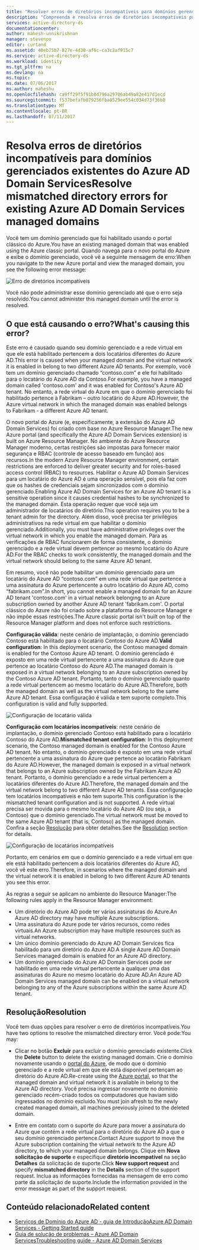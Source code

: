 ```yaml
---
title: "Resolver erros de diretórios incompatíveis para domínios gerenciados do Azure AD Domain Services | Microsoft Docs"
description: "Compreenda e resolva erros de diretórios incompatíveis para domínios gerenciados existentes do Azure AD Domain Services"
services: active-directory-ds
documentationcenter: 
author: mahesh-unnikrishnan
manager: stevenpo
editor: curtand
ms.assetid: 40eb75b7-827e-4d30-af6c-ca3c2af915c7
ms.service: active-directory-ds
ms.workload: identity
ms.tgt_pltfrm: na
ms.devlang: na
ms.topic: 
ms.date: 07/06/2017
ms.author: maheshu
ms.openlocfilehash: ca9ff29f5f91b8d796a29706ab49a82e417d1ecd
ms.sourcegitcommit: f537befafb079256fba0529ee554c034d73f36b0
ms.translationtype: MT
ms.contentlocale: pt-BR
ms.lasthandoff: 07/11/2017
---
```

# <a name="resolve-mismatched-directory-errors-for-existing-azure-ad-domain-services-managed-domains"></a><span data-ttu-id="e2960-103">Resolva erros de diretórios incompatíveis para domínios gerenciados existentes do Azure AD Domain Services</span><span class="sxs-lookup"><span data-stu-id="e2960-103">Resolve mismatched directory errors for existing Azure AD Domain Services managed domains</span></span>
<span data-ttu-id="e2960-104">Você tem um domínio gerenciado que foi habilitado usando o portal clássico do Azure.</span><span class="sxs-lookup"><span data-stu-id="e2960-104">You have an existing managed domain that was enabled using the Azure classic portal.</span></span> <span data-ttu-id="e2960-105">Quando navega para o novo portal do Azure e exibe o domínio gerenciado, você vê a seguinte mensagem de erro:</span><span class="sxs-lookup"><span data-stu-id="e2960-105">When you navigate to the new Azure portal and view the managed domain, you see the following error message:</span></span>

![Erro de diretórios incompatíveis](.\media\getting-started\mismatched-tenant-error.png)

<span data-ttu-id="e2960-107">Você não pode administrar esse domínio gerenciado até que o erro seja resolvido.</span><span class="sxs-lookup"><span data-stu-id="e2960-107">You cannot administer this managed domain until the error is resolved.</span></span>


## <a name="whats-causing-this-error"></a><span data-ttu-id="e2960-108">O que está causando o erro?</span><span class="sxs-lookup"><span data-stu-id="e2960-108">What's causing this error?</span></span>
<span data-ttu-id="e2960-109">Este erro é causado quando seu domínio gerenciado e a rede virtual em que ele está habilitado pertencem a dois locatários diferentes do Azure AD.</span><span class="sxs-lookup"><span data-stu-id="e2960-109">This error is caused when your managed domain and the virtual network it is enabled in belong to two different Azure AD tenants.</span></span> <span data-ttu-id="e2960-110">Por exemplo, você tem um domínio gerenciado chamado “contoso.com” e ele foi habilitado para o locatário do Azure AD da Contoso.</span><span class="sxs-lookup"><span data-stu-id="e2960-110">For example, you have a managed domain called 'contoso.com' and it was enabled for Contoso's Azure AD tenant.</span></span> <span data-ttu-id="e2960-111">No entanto, a rede virtual do Azure em que o domínio gerenciado foi habilitado pertence à Fabrikam – outro locatário do Azure AD.</span><span class="sxs-lookup"><span data-stu-id="e2960-111">However, the Azure virtual network in which the managed domain was enabled belongs to Fabrikam - a different Azure AD tenant.</span></span>

<span data-ttu-id="e2960-112">O novo portal do Azure (e, especificamente, a extensão do Azure AD Domain Services) foi criado com base no Azure Resource Manager.</span><span class="sxs-lookup"><span data-stu-id="e2960-112">The new Azure portal (and specifically the Azure AD Domain Services extension) is built on Azure Resource Manager.</span></span> <span data-ttu-id="e2960-113">No ambiente do Azure Resource Manager moderno, certas restrições são impostas para fornecer maior segurança e RBAC (controle de acesso baseado em função) aos recursos.</span><span class="sxs-lookup"><span data-stu-id="e2960-113">In the modern Azure Resource Manager environment, certain restrictions are enforced to deliver greater security and for roles-based access control (RBAC) to resources.</span></span> <span data-ttu-id="e2960-114">Habilitar o Azure AD Domain Services para um locatário do Azure AD é uma operação sensível, pois ela faz com que os hashes de credenciais sejam sincronizados com o domínio gerenciado.</span><span class="sxs-lookup"><span data-stu-id="e2960-114">Enabling Azure AD Domain Services for an Azure AD tenant is a sensitive operation since it causes credential hashes to be synchronized to the managed domain.</span></span> <span data-ttu-id="e2960-115">Esta operação requer que você seja um administrador de locatários do diretório.</span><span class="sxs-lookup"><span data-stu-id="e2960-115">This operation requires you to be a tenant admin for the directory.</span></span> <span data-ttu-id="e2960-116">Além disso, você precisa ter privilégios administrativos na rede virtual em que habilitar o domínio gerenciado.</span><span class="sxs-lookup"><span data-stu-id="e2960-116">Additionally, you must have administrative privileges over the virtual network in which you enable the managed domain.</span></span> <span data-ttu-id="e2960-117">Para as verificações de RBAC funcionarem de forma consistente, o domínio gerenciado e a rede virtual devem pertencer ao mesmo locatário do Azure AD.</span><span class="sxs-lookup"><span data-stu-id="e2960-117">For the RBAC checks to work consistently, the managed domain and the virtual network should belong to the same Azure AD tenant.</span></span>

<span data-ttu-id="e2960-118">Em resumo, você não pode habilitar um domínio gerenciado para um locatário do Azure AD “contoso.com” em uma rede virtual que pertence a uma assinatura do Azure pertencente a outro locatário do Azure AD, como “fabrikam.com”.</span><span class="sxs-lookup"><span data-stu-id="e2960-118">In short, you cannot enable a managed domain for an Azure AD tenant 'contoso.com' in a virtual network belonging to an Azure subscription owned by another Azure AD tenant 'fabrikam.com'.</span></span> <span data-ttu-id="e2960-119">O portal clássico do Azure não foi criado sobre a plataforma do Resource Manager e não impõe essas restrições.</span><span class="sxs-lookup"><span data-stu-id="e2960-119">The Azure classic portal isn't built on top of the Resource Manager platform and does not enforce such restrictions.</span></span>

<span data-ttu-id="e2960-120">**Configuração válida**: neste cenário de implantação, o domínio gerenciado Contoso está habilitado para o locatário Contoso do Azure AD.</span><span class="sxs-lookup"><span data-stu-id="e2960-120">**Valid configuration**: In this deployment scenario, the Contoso managed domain is enabled for the Contoso Azure AD tenant.</span></span> <span data-ttu-id="e2960-121">O domínio gerenciado é exposto em uma rede virtual pertencente a uma assinatura do Azure que pertence ao locatário Contoso do Azure AD.</span><span class="sxs-lookup"><span data-stu-id="e2960-121">The managed domain is exposed in a virtual network belonging to an Azure subscription owned by the Contoso Azure AD tenant.</span></span> <span data-ttu-id="e2960-122">Portanto, tanto o domínio gerenciado quanto a rede virtual pertencem ao mesmo locatário do Azure AD.</span><span class="sxs-lookup"><span data-stu-id="e2960-122">Therefore, both the managed domain as well as the virtual network belong to the same Azure AD tenant.</span></span> <span data-ttu-id="e2960-123">Essa configuração é válida e tem suporte completo.</span><span class="sxs-lookup"><span data-stu-id="e2960-123">This configuration is valid and fully supported.</span></span>

![Configuração de locatário válida](./media/getting-started/valid-tenant-config.png)

<span data-ttu-id="e2960-125">**Configuração com locatários incompatíveis**: neste cenário de implantação, o domínio gerenciado Contoso está habilitado para o locatário Contoso do Azure AD.</span><span class="sxs-lookup"><span data-stu-id="e2960-125">**Mismatched tenant configuration**: In this deployment scenario, the Contoso managed domain is enabled for the Contoso Azure AD tenant.</span></span> <span data-ttu-id="e2960-126">No entanto, o domínio gerenciado é exposto em uma rede virtual pertencente a uma assinatura do Azure que pertence ao locatário Fabrikam do Azure AD.</span><span class="sxs-lookup"><span data-stu-id="e2960-126">However, the managed domain is exposed in a virtual network that belongs to an Azure subscription owned by the Fabrikam Azure AD tenant.</span></span> <span data-ttu-id="e2960-127">Portanto, o domínio gerenciado e a rede virtual pertencem a locatários diferentes do Azure AD.</span><span class="sxs-lookup"><span data-stu-id="e2960-127">Therefore, the managed domain and the virtual network belong to two different Azure AD tenants.</span></span> <span data-ttu-id="e2960-128">Essa configuração tem locatários incompatíveis e não tem suporte.</span><span class="sxs-lookup"><span data-stu-id="e2960-128">This configuration is the mismatched tenant configuration and is not supported.</span></span> <span data-ttu-id="e2960-129">A rede virtual precisa ser movida para o mesmo locatário do Azure AD (ou seja, a Contoso) que o domínio gerenciado.</span><span class="sxs-lookup"><span data-stu-id="e2960-129">The virtual network must be moved to the same Azure AD tenant (that is, Contoso) as the managed domain.</span></span> <span data-ttu-id="e2960-130">Confira a seção [Resolução](#resolution) para obter detalhes.</span><span class="sxs-lookup"><span data-stu-id="e2960-130">See the [Resolution](#resolution) section for details.</span></span>

![Configuração de locatários incompatíveis](./media/getting-started/mismatched-tenant-config.png)

<span data-ttu-id="e2960-132">Portanto, em cenários em que o domínio gerenciado e a rede virtual em que ele está habilitado pertencem a dois locatários diferentes do Azure AD, você vê este erro.</span><span class="sxs-lookup"><span data-stu-id="e2960-132">Therefore, in scenarios where the managed domain and the virtual network it is enabled in belong to two different Azure AD tenants you see this error.</span></span>

<span data-ttu-id="e2960-133">As regras a seguir se aplicam no ambiente do Resource Manager:</span><span class="sxs-lookup"><span data-stu-id="e2960-133">The following rules apply in the Resource Manager environment:</span></span>
- <span data-ttu-id="e2960-134">Um diretório do Azure AD pode ter várias assinaturas do Azure.</span><span class="sxs-lookup"><span data-stu-id="e2960-134">An Azure AD directory may have multiple Azure subscriptions.</span></span>
- <span data-ttu-id="e2960-135">Uma assinatura do Azure pode ter vários recursos, como redes virtuais.</span><span class="sxs-lookup"><span data-stu-id="e2960-135">An Azure subscription may have multiple resources such as virtual networks.</span></span>
- <span data-ttu-id="e2960-136">Um único domínio gerenciado do Azure AD Domain Services fica habilitado para um diretório do Azure AD.</span><span class="sxs-lookup"><span data-stu-id="e2960-136">A single Azure AD Domain Services managed domain is enabled for an Azure AD directory.</span></span>
- <span data-ttu-id="e2960-137">Um domínio gerenciado do Azure AD Domain Services pode ser habilitado em uma rede virtual pertencente a qualquer uma das assinaturas do Azure no mesmo locatário do Azure AD.</span><span class="sxs-lookup"><span data-stu-id="e2960-137">An Azure AD Domain Services managed domain can be enabled on a virtual network belonging to any of the Azure subscriptions within the same Azure AD tenant.</span></span>


## <a name="resolution"></a><span data-ttu-id="e2960-138">Resolução</span><span class="sxs-lookup"><span data-stu-id="e2960-138">Resolution</span></span>
<span data-ttu-id="e2960-139">Você tem duas opções para resolver o erro de diretórios incompatíveis.</span><span class="sxs-lookup"><span data-stu-id="e2960-139">You have two options to resolve the mismatched directory error.</span></span> <span data-ttu-id="e2960-140">Você pode:</span><span class="sxs-lookup"><span data-stu-id="e2960-140">You may:</span></span>

- <span data-ttu-id="e2960-141">Clicar no botão **Excluir** para excluir o domínio gerenciado existente.</span><span class="sxs-lookup"><span data-stu-id="e2960-141">Click the **Delete** button to delete the existing managed domain.</span></span> <span data-ttu-id="e2960-142">Crie o domínio novamente usando o [portal do Azure](https://portal.azure.com), de modo que o domínio gerenciado e a rede virtual em que ele está disponível pertençam ao diretório do Azure AD.</span><span class="sxs-lookup"><span data-stu-id="e2960-142">Re-create using the [Azure portal](https://portal.azure.com), so that the managed domain and virtual network it is available in belong to the Azure AD directory.</span></span> <span data-ttu-id="e2960-143">Você precisa ingressar novamente no domínio gerenciado recém-criado todos os computadores que haviam sido ingressados no domínio excluído.</span><span class="sxs-lookup"><span data-stu-id="e2960-143">You must join afresh to the newly created managed domain, all machines previously joined to the deleted domain.</span></span>

- <span data-ttu-id="e2960-144">Entre em contato com o suporte do Azure para mover a assinatura do Azure que contém a rede virtual para o diretório do Azure AD a que o seu domínio gerenciado pertence.</span><span class="sxs-lookup"><span data-stu-id="e2960-144">Contact Azure support to move the Azure subscription containing the virtual network to the Azure AD directory, to which your managed domain belongs.</span></span> <span data-ttu-id="e2960-145">Clique em **Nova solicitação de suporte** e especifique **diretório incompatível** na seção **Detalhes** da solicitação de suporte.</span><span class="sxs-lookup"><span data-stu-id="e2960-145">Click **New support request** and specify **mismatched directory** in the **Details** section of the support request.</span></span> <span data-ttu-id="e2960-146">Inclua as informações fornecidas na mensagem de erro como parte da solicitação de suporte.</span><span class="sxs-lookup"><span data-stu-id="e2960-146">Include the information provided in the error message as part of the support request.</span></span>


## <a name="related-content"></a><span data-ttu-id="e2960-147">Conteúdo relacionado</span><span class="sxs-lookup"><span data-stu-id="e2960-147">Related content</span></span>
* [<span data-ttu-id="e2960-148">Serviços de Domínio do Azure AD - guia de Introdução</span><span class="sxs-lookup"><span data-stu-id="e2960-148">Azure AD Domain Services - Getting Started guide</span></span>](active-directory-ds-getting-started.md)
* [<span data-ttu-id="e2960-149">Guia de solução de problemas – Azure AD Domain Services</span><span class="sxs-lookup"><span data-stu-id="e2960-149">Troubleshooting guide - Azure AD Domain Services</span></span>](active-directory-ds-troubleshooting.md)

